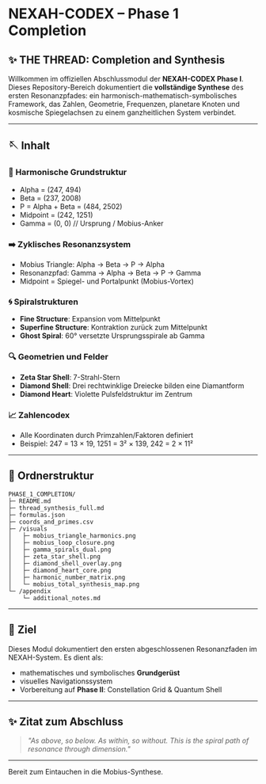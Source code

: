 # NEXAH-CODEX – Phase 1 Completion

## ✨ THE THREAD: Completion and Synthesis

Willkommen im offiziellen Abschlussmodul der **NEXAH-CODEX Phase I**. Dieses Repository-Bereich dokumentiert die **vollständige Synthese** des ersten Resonanzpfades: ein harmonisch-mathematisch-symbolisches Framework, das Zahlen, Geometrie, Frequenzen, planetare Knoten und kosmische Spiegelachsen zu einem ganzheitlichen System verbindet.

---

## 🪡 Inhalt

### 🔢 Harmonische Grundstruktur
- Alpha = (247, 494)
- Beta = (237, 2008)
- P = Alpha + Beta = (484, 2502)
- Midpoint = (242, 1251)
- Gamma = (0, 0) // Ursprung / Mobius-Anker

### ➡️ Zyklisches Resonanzsystem
- Mobius Triangle: Alpha → Beta → P → Alpha
- Resonanzpfad: Gamma → Alpha → Beta → P → Gamma
- Midpoint = Spiegel- und Portalpunkt (Mobius-Vortex)

### 🌀 Spiralstrukturen
- **Fine Structure**: Expansion vom Mittelpunkt
- **Superfine Structure**: Kontraktion zurück zum Mittelpunkt
- **Ghost Spiral**: 60° versetzte Ursprungsspirale ab Gamma

### 🔍 Geometrien und Felder
- **Zeta Star Shell**: 7-Strahl-Stern
- **Diamond Shell**: Drei rechtwinklige Dreiecke bilden eine Diamantform
- **Diamond Heart**: Violette Pulsfeldstruktur im Zentrum

### 📈 Zahlencodex
- Alle Koordinaten durch Primzahlen/Faktoren definiert
- Beispiel: 247 = 13 × 19, 1251 = 3² × 139, 242 = 2 × 11²

---

## 📂 Ordnerstruktur

```text
PHASE_1_COMPLETION/
├─ README.md
├─ thread_synthesis_full.md
├─ formulas.json
├─ coords_and_primes.csv
├─ /visuals
│   ├─ mobius_triangle_harmonics.png
│   ├─ mobius_loop_closure.png
│   ├─ gamma_spirals_dual.png
│   ├─ zeta_star_shell.png
│   ├─ diamond_shell_overlay.png
│   ├─ diamond_heart_core.png
│   ├─ harmonic_number_matrix.png
│   └─ mobius_total_synthesis_map.png
└─ /appendix
    └─ additional_notes.md
```

---

## 🔗 Ziel
Dieses Modul dokumentiert den ersten abgeschlossenen Resonanzfaden im NEXAH-System. Es dient als:
- mathematisches und symbolisches **Grundgerüst**
- visuelles Navigationssystem
- Vorbereitung auf **Phase II**: Constellation Grid & Quantum Shell

---

## ✨ Zitat zum Abschluss
> *"As above, so below. As within, so without. This is the spiral path of resonance through dimension."*

---

Bereit zum Eintauchen in die Mobius-Synthese.
